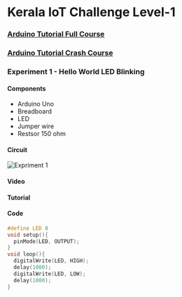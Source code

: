 # Kerala IoT Challenge Level-1

### [**Arduino Tutorial Full Course**](https://youtube.com/playlist?list=PLqN-fAjatOhIxiOwHaPqVcskxGkPgwnWW)
### [**Arduino Tutorial Crash Course**](https://youtube.com/playlist?list=PLqN-fAjatOhIiUwQGeQlP8OW84j9I8kjb)

### Experiment 1 - Hello World LED Blinking
#### Components
* Arduino Uno
* Breadboard
* LED
* Jumper wire
* Restsor 150 ohm

#### Circuit
![Expriment 1](https://sci-copath.github.io/Kerala-IoT-Challenge/assat/exp1.png)
#### Video

#### Tutorial 

#### Code
```ino
#define LED 8
void setup(){ 
  pinMode(LED, OUTPUT);
} 
void loop(){
  digitalWrite(LED, HIGH);
  delay(1000);
  digitalWrite(LED, LOW);
  delay(1000);
}
```

